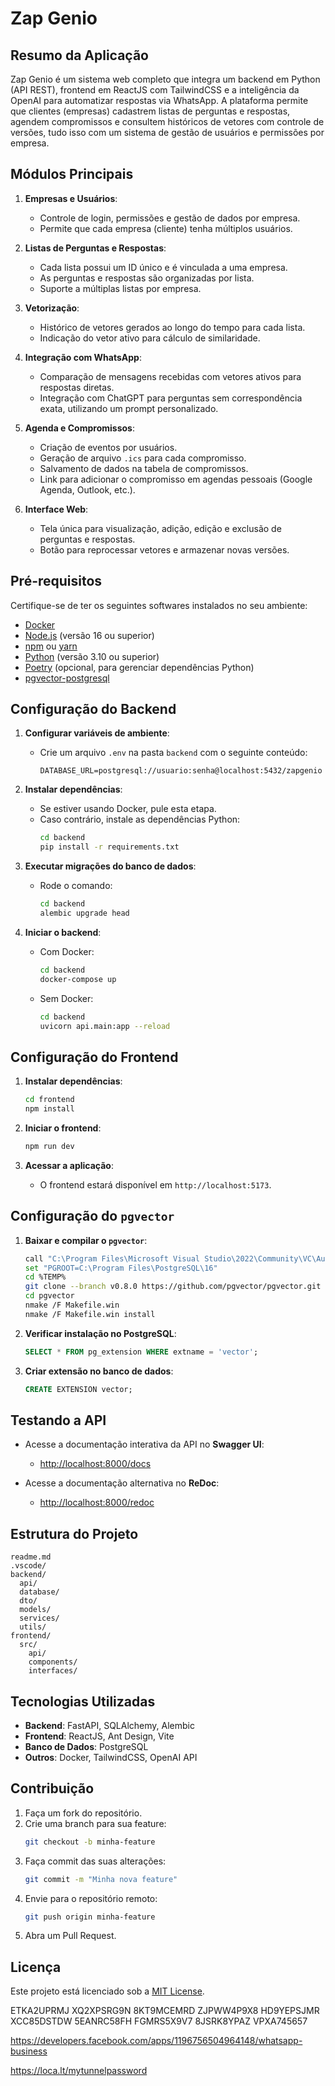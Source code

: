 # Zap Genio

## Resumo da Aplicação

Zap Genio é um sistema web completo que integra um backend em Python (API REST), frontend em ReactJS com TailwindCSS e a inteligência da OpenAI para automatizar respostas via WhatsApp. A plataforma permite que clientes (empresas) cadastrem listas de perguntas e respostas, agendem compromissos e consultem históricos de vetores com controle de versões, tudo isso com um sistema de gestão de usuários e permissões por empresa.

## Módulos Principais

1. **Empresas e Usuários**:
   - Controle de login, permissões e gestão de dados por empresa.
   - Permite que cada empresa (cliente) tenha múltiplos usuários.

2. **Listas de Perguntas e Respostas**:
   - Cada lista possui um ID único e é vinculada a uma empresa.
   - As perguntas e respostas são organizadas por lista.
   - Suporte a múltiplas listas por empresa.

3. **Vetorização**:
   - Histórico de vetores gerados ao longo do tempo para cada lista.
   - Indicação do vetor ativo para cálculo de similaridade.

4. **Integração com WhatsApp**:
   - Comparação de mensagens recebidas com vetores ativos para respostas diretas.
   - Integração com ChatGPT para perguntas sem correspondência exata, utilizando um prompt personalizado.

5. **Agenda e Compromissos**:
   - Criação de eventos por usuários.
   - Geração de arquivo `.ics` para cada compromisso.
   - Salvamento de dados na tabela de compromissos.
   - Link para adicionar o compromisso em agendas pessoais (Google Agenda, Outlook, etc.).

6. **Interface Web**:
   - Tela única para visualização, adição, edição e exclusão de perguntas e respostas.
   - Botão para reprocessar vetores e armazenar novas versões.

## Pré-requisitos

Certifique-se de ter os seguintes softwares instalados no seu ambiente:

- [Docker](https://www.docker.com/)
- [Node.js](https://nodejs.org/) (versão 16 ou superior)
- [npm](https://www.npmjs.com/) ou [yarn](https://yarnpkg.com/)
- [Python](https://www.python.org/) (versão 3.10 ou superior)
- [Poetry](https://python-poetry.org/) (opcional, para gerenciar dependências Python)
- [pgvector-postgresql](https://github.com/pgvector/pgvector)


## Configuração do Backend

1. **Configurar variáveis de ambiente**:
   - Crie um arquivo `.env` na pasta `backend` com o seguinte conteúdo:
     ```env
     DATABASE_URL=postgresql://usuario:senha@localhost:5432/zapgenio
     ```

2. **Instalar dependências**:
   - Se estiver usando Docker, pule esta etapa.
   - Caso contrário, instale as dependências Python:
     ```bash
     cd backend
     pip install -r requirements.txt
     ```

3. **Executar migrações do banco de dados**:
   - Rode o comando:
     ```bash
     cd backend
     alembic upgrade head
     ```

4. **Iniciar o backend**:
   - Com Docker:
     ```bash
     cd backend
     docker-compose up
     ```
   - Sem Docker:
     ```bash
     cd backend
     uvicorn api.main:app --reload
     ```

## Configuração do Frontend

1. **Instalar dependências**:
   ```bash
   cd frontend
   npm install
   ```

2. **Iniciar o frontend**:
   ```bash
   npm run dev
   ```

3. **Acessar a aplicação**:
   - O frontend estará disponível em `http://localhost:5173`.

## Configuração do `pgvector`

1. **Baixar e compilar o `pgvector`**:
   ```bash
   call "C:\Program Files\Microsoft Visual Studio\2022\Community\VC\Auxiliary\Build\vcvars64.bat"
   set "PGROOT=C:\Program Files\PostgreSQL\16"
   cd %TEMP%
   git clone --branch v0.8.0 https://github.com/pgvector/pgvector.git
   cd pgvector
   nmake /F Makefile.win
   nmake /F Makefile.win install
   ```

2. **Verificar instalação no PostgreSQL**:
   ```sql
   SELECT * FROM pg_extension WHERE extname = 'vector';
   ```

3. **Criar extensão no banco de dados**:
   ```sql
   CREATE EXTENSION vector;
   ```

## Testando a API

- Acesse a documentação interativa da API no **Swagger UI**:
  - [http://localhost:8000/docs](http://localhost:8000/docs)
  
- Acesse a documentação alternativa no **ReDoc**:
  - [http://localhost:8000/redoc](http://localhost:8000/redoc)

## Estrutura do Projeto

```plaintext
readme.md
.vscode/
backend/
  api/
  database/
  dto/
  models/
  services/
  utils/
frontend/
  src/
    api/
    components/
    interfaces/
```

## Tecnologias Utilizadas

- **Backend**: FastAPI, SQLAlchemy, Alembic
- **Frontend**: ReactJS, Ant Design, Vite
- **Banco de Dados**: PostgreSQL
- **Outros**: Docker, TailwindCSS, OpenAI API

## Contribuição

1. Faça um fork do repositório.
2. Crie uma branch para sua feature:
   ```bash
   git checkout -b minha-feature
   ```
3. Faça commit das suas alterações:
   ```bash
   git commit -m "Minha nova feature"
   ```
4. Envie para o repositório remoto:
   ```bash
   git push origin minha-feature
   ```
5. Abra um Pull Request.





## Licença

Este projeto está licenciado sob a [MIT License](LICENSE).


ETKA2UPRMJ
XQ2XPSRG9N
8KT9MCEMRD
ZJPWW4P9X8
HD9YEPSJMR
XCC85DSTDW
5EANRC58FH
FGMRS5X9V7
8JSRK8YPAZ
VPXA745657

https://developers.facebook.com/apps/1196756504964148/whatsapp-business

https://loca.lt/mytunnelpassword